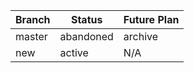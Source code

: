 | Branch | Status    | Future Plan |
| ------ | --------- | ----------- |
| master | abandoned | archive     |
| new    | active    | N/A         |
